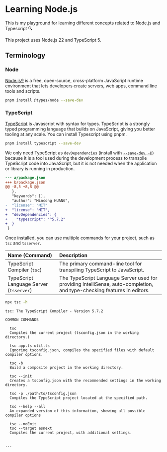 # Learning Node.js

This is my playground for learning different concepts related to Node.js and Typescript 🔍

This project uses Node.js 22 and TypeScript 5.

## Terminology

### Node

[Node.js®](https://nodejs.org/en) is a free, open-source, cross-platform JavaScript runtime environment that lets developers create servers, web apps, command line tools and scripts.

```sh
pnpm install @types/node --save-dev
```

### TypeScript

[TypeScript](https://www.typescriptlang.org/) is Javascript with syntax for types. TypeScript is a strongly typed programming language that builds on JavaScript, giving you better tooling at any scale. You can install Typescript using pnpm.

```sh
pnpm install typescript --save-dev
```

We only need TypeScript as `devDependencies` (install with [`--save-dev`, `-D`](https://pnpm.io/cli/add#--save-dev--d)) because it is a tool used during the development process to transpile TypeScript code into JavaScript, but it is not needed when the application or library is running in production.

```diff
--- a/package.json
+++ b/package.json
@@ -8,5 +8,8 @@
   },
   "keywords": [],
   "author": "Mincong HUANG",
-  "license": "MIT"
+  "license": "MIT",
+  "devDependencies": {
+    "typescript": "^5.7.2"
+  }
 }
```

Once installed, you can use multiple commands for your project, such as `tsc` and `tsserver`.

Name (Command) | Description
:--- | :---
TypeScript Compiler (`tsc`) | The primary command-line tool for transpiling TypeScript to JavaScript.
TypeScript Language Server (`tsserver`) | The TypeScript Language Server used for providing IntelliSense, auto-completion, and type-checking features in editors.

```sh
npx tsc -h
```

```
tsc: The TypeScript Compiler - Version 5.7.2

COMMON COMMANDS

  tsc
  Compiles the current project (tsconfig.json in the working directory.)

  tsc app.ts util.ts
  Ignoring tsconfig.json, compiles the specified files with default compiler options.

  tsc -b
  Build a composite project in the working directory.

  tsc --init
  Creates a tsconfig.json with the recommended settings in the working directory.

  tsc -p ./path/to/tsconfig.json
  Compiles the TypeScript project located at the specified path.

  tsc --help --all
  An expanded version of this information, showing all possible compiler options

  tsc --noEmit
  tsc --target esnext
  Compiles the current project, with additional settings.


...
```
